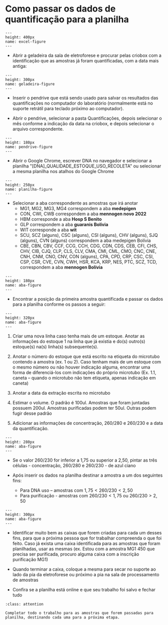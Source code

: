 # Como passar os dados de quantificação para a planilha


```{figure} https://drive.google.com/uc?id=1Gq-LLSGu56iuDVGgzUHedAavKeviM7FZ
---
height: 400px
name: excel-figure
---

```


* Abrir a geladeira da sala de eletroforese e procurar pelas criobox com a identificação que as amostras já foram quantificadas, com a data mais antiga: 

```{figure} https://drive.google.com/uc?id=1qG2o5pJkePPNCxj-G70-uOgqgrkyDGGA
---
height: 300px
name: geladeira-figure
---

```
* Inserir o pendrive que está sendo usado para salvar os resultados das quantificações no computador do laboratório (normalmente está no suporte retrátil para teclado próximo ao computador). 

- Abrir o pendrive, selecionar a pasta Quantificações, depois selecionar o mês conforme a indicação da data na criobox, e depois selecionar o arquivo correspondente.

```{figure} https://drive.google.com/uc?id=1mCP9Q6qmoqPqK3BO9N9WgAoWOawum0q8
---
height: 180px
name: pendrive-figure
---

```

* Abrir o Google Chrome, escrever DNA no navegador e selecionar a planilha "[DNA]_QUALIDADE_ESTOQUE_USO_RECOLETA" ou selecionar a mesma planilha nos atalhos do Google Chrome 

```{figure} https://drive.google.com/uc?id=1xtj1vFn8PvS7lo7M5QSkb4z2kXVuUeZ_
---
height: 250px
name: planilha-figure
---

```

* Selecionar a aba correspondente as amostras que irá anotar 
  * MG1, MG2, MG3, MG4 correspondem a aba **medepigen**
  * CON, CWI, CWB correspondem a aba **mennogen novo 2022**
  * HBM corresponde a aba **Hosp S Benito**
  * GLP correspondem a aba **guaranis Bolívia**
  * WIT corresponde a aba **wit**
  * SCU, SCZ (alguns), CSC (alguns), CSI (alguns), CHV (alguns), SJQ (alguns), CVN (alguns) correspondem a aba medepigen Bolívia
  * CBE, CBN, CBV, CCF, CCG, CCH, CDG, CDN, CDS, CEB, CFI, CHS, CHV, CIB, CJQ, CLP, CLS, CLV, CMA, CMI, CML, CMO, CNC, CNE, CNH, CNM, CNO, CNV, CON (alguns), CPA, CPD, CRP, CSC, CSI, CSP, CSR, CVE, CVN, CWH, HSR, KCA, KRP, NES, PTC, SCZ, TCD, correspondem a aba **mennogen Bolívia**


```{figure} https://drive.google.com/uc?id=1-wPgyTnIDxvrNx7K6xlGHy0zWl4Qyb5R
---
height: 180px
name: aba-figure
---

```
* Encontrar a posição da primeira amostra quantificada e passar os dados para a planilha conforme os passos a seguir: 


```{figure} https://drive.google.com/uc?id=1JbOK45raO65DmfPzsqK0dJDFVporf0q1
---
height: 320px
name: aba-figure
---

```

  1. Criar uma nova linha caso tenha mais de um estoque. Anotar as informações do estoque 1 na linha que já existia e do(s) outro(s) estoque(s) na(s) linha(s) subsequente(s). 

  2. Anotar o número do estoque que está escrito na etiqueta do microtubo contendo a amostra (ex. 1 ou 2). Caso tenham mais de um estoque com o mesmo número ou não houver indicação alguma, encontrar uma forma de diferenciá-los com indicações do próprio microtubo (Ex. 1.1, caneta – quando o microtubo não tem etiqueta, apenas indicação em caneta) 

  3. Anotar a data da extração escrita no microtubo 

  4. Estimar o volume. O padrão é 100ul. Amostras que foram juntadas possuem 200ul. Amostras purificadas podem ter 50ul. Outras podem fugir desse padrão 

  5. Adicionar as informações de concentração, 260/280 e 260/230 e a data da quantificação.
  
```{figure} https://drive.google.com/uc?id=1FDAu6wSIFMYX0GWvT9BqTHKT7Uy2O_P-
---
height: 280px
name: aba-figure
---

```
* Se o valor 260/230 for inferior a 1,75 ou superior a 2,50, pintar as três células - concentração, 260/280 e 260/230 - de azul ciano  

* Após inserir os dados na planilha destinar a amostra a um dos seguintes fins:
  * Para DNA uso – amostras com $1,75<260/230<2,50$
  * Para purificação - amostras com $260/230<1,75$ ou $260/230>2,50$
  
```{figure} https://drive.google.com/uc?id=18AX3IYozViYEijpDDgXl-yxJp0qF-y7M
---
height: 300px
name: aba-figure
---

```
* Identificar muito bem as caixas que forem criadas para cada um desses fins, para que a próxima pessoa que for trabalhar compreenda o que foi feito. Caso já exista uma caixa identificada para as amostras que foram planilhadas, usar as mesmas (ex. Estou com a amostra MG1 450 que precisa ser purificada, procuro alguma caixa com a inscrição purificação MG1) 

* Quando terminar a caixa, coloque a mesma para secar no suporte ao lado da pia da eletroforese ou próximo a pia na sala de processamento de amostras

* Confira se a planilha está online e que seu trabalho foi salvo e fechar tudo

```{admonition} ATENÇÃO
:class: attention

Completar todo o trabalho para as amostras que forem passadas para planilha, destinando cada uma para a próxima etapa.

``` 